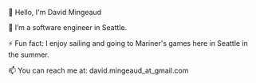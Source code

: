 👋 Hello, I'm David Mingeaud

<!--
**mingeaud/mingeaud** is a ✨ _special_ ✨ repository because its `README.md` (this file) appears on your GitHub profile.

Here are some ideas to get you started:

- 🔭 I’m currently working on ...
- 🌱 I’m currently learning ...
- 👯 I’m looking to collaborate on ...
- 🤔 I’m looking for help with ...
- 💬 Ask me about ...
- 📫 How to reach me: ...
- 😄 Pronouns: ...
- ⚡ Fun fact: ...
-->
🔭 I’m a software engineer in Seattle.

⚡ Fun fact: I enjoy sailing and going to Mariner's games here in Seattle in the summer.

📫 You can reach me at:
 david.mingeaud_at_gmail.com

